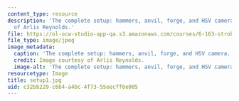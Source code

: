 ```yaml
---
content_type: resource
description: 'The complete setup: hammers, anvil, forge, and HSV camera. Image courtesy
  of Arlis Reynolds.'
file: https://ol-ocw-studio-app-qa.s3.amazonaws.com/courses/6-163-strobe-project-laboratory-fall-2005/c32bb229c6b4a4bc4f7355eecff6e005_setup1.jpg
file_type: image/jpeg
image_metadata:
  caption: 'The complete setup: hammers, anvil, forge, and HSV camera.'
  credit: Image courtesy of Arlis Reynolds.
  image-alt: 'The complete setup: hammers, anvil, forge, and HSV camera.'
resourcetype: Image
title: setup1.jpg
uid: c32bb229-c6b4-a4bc-4f73-55eecff6e005
---
```

